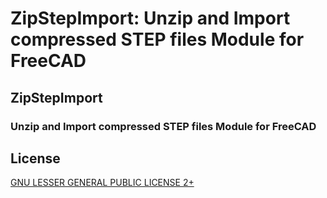 ZipStepImport: Unzip and Import compressed STEP files Module for FreeCAD
========================================================================


ZipStepImport
-------------

### Unzip and Import compressed STEP files Module for FreeCAD



License
-------

[GNU LESSER GENERAL PUBLIC LICENSE 2+](https://www.gnu.org/licenses/lgpl-2.1.html)